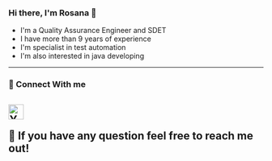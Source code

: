 ### Hi there, I'm Rosana 👋

<!--
**rosanaramo/rosanaramo** is a ✨ _special_ ✨ repository because its `README.md` (this file) appears on your GitHub profile.

Here are some ideas to get you started:

- 🔭 I’m currently working on ...
- 🌱 I’m currently learning ...
- 👯 I’m looking to collaborate on ...
- 🤔 I’m looking for help with ...
- 💬 Ask me about ...
- 📫 How to reach me: ...
- 😄 Pronouns: ...
- ⚡ Fun fact: ...
-->
- I'm a Quality Assurance Engineer and SDET
- I have more than 9 years of experience
- I'm specialist in test automation
- I'm also interested in java developing

---
### 🤝 Connect With me
<a href="https://www.linkedin.com/in/rosanaramo/"><img align="left" src="images/logotipo-quadrado-do-linkedin-isolado-no-fundo-branco_469489-892.avif" alt="Yu Shi | LinkedIn" width="30px"/></a>  
 </br>
💬 If you have any question feel free to reach me out!
---  







